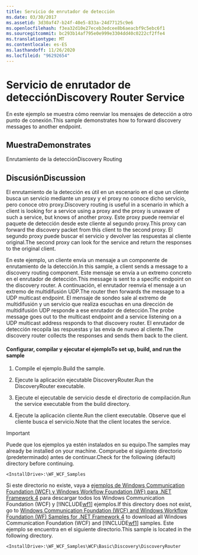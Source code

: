 ```yaml
---
title: Servicio de enrutador de detección
ms.date: 03/30/2017
ms.assetid: 3d30af47-b24f-40e5-833a-24d77125c9e6
ms.openlocfilehash: f3ea32d10e27eceb3edcee8b6aeacbf9c5ebc6f1
ms.sourcegitcommit: bc293b14af795e0e999e3304dd40c0222cf2ffe4
ms.translationtype: MT
ms.contentlocale: es-ES
ms.lasthandoff: 11/26/2020
ms.locfileid: "96292654"
---
```

# <a name="discovery-router-service"></a><span data-ttu-id="3f761-102">Servicio de enrutador de detección</span><span class="sxs-lookup"><span data-stu-id="3f761-102">Discovery Router Service</span></span>

<span data-ttu-id="3f761-103">En este ejemplo se muestra cómo reenviar los mensajes de detección a otro punto de conexión.</span><span class="sxs-lookup"><span data-stu-id="3f761-103">This sample demonstrates how to forward discovery messages to another endpoint.</span></span>  
  
## <a name="demonstrates"></a><span data-ttu-id="3f761-104">Muestra</span><span class="sxs-lookup"><span data-stu-id="3f761-104">Demonstrates</span></span>  

 <span data-ttu-id="3f761-105">Enrutamiento de la detección</span><span class="sxs-lookup"><span data-stu-id="3f761-105">Discovery Routing</span></span>  
  
## <a name="discussion"></a><span data-ttu-id="3f761-106">Discusión</span><span class="sxs-lookup"><span data-stu-id="3f761-106">Discussion</span></span>  

 <span data-ttu-id="3f761-107">El enrutamiento de la detección es útil en un escenario en el que un cliente busca un servicio mediante un proxy y el proxy no conoce dicho servicio, pero conoce otro proxy.</span><span class="sxs-lookup"><span data-stu-id="3f761-107">Discovery routing is useful in a scenario in which a client is looking for a service using a proxy and the proxy is unaware of such a service, but knows of another proxy.</span></span> <span data-ttu-id="3f761-108">Este proxy puede reenviar el paquete de detección desde este cliente al segundo proxy.</span><span class="sxs-lookup"><span data-stu-id="3f761-108">This proxy can forward the discovery packet from this client to the second proxy.</span></span> <span data-ttu-id="3f761-109">El segundo proxy puede buscar el servicio y devolver las respuestas al cliente original.</span><span class="sxs-lookup"><span data-stu-id="3f761-109">The second proxy can look for the service and return the responses to the original client.</span></span>  
  
 <span data-ttu-id="3f761-110">En este ejemplo, un cliente envía un mensaje a un componente de enrutamiento de la detección.</span><span class="sxs-lookup"><span data-stu-id="3f761-110">In this sample, a client sends a message to a discovery routing component.</span></span> <span data-ttu-id="3f761-111">Este mensaje se envía a un extremo concreto en el enrutador de detección.</span><span class="sxs-lookup"><span data-stu-id="3f761-111">This message is sent to a specific endpoint on the discovery router.</span></span> <span data-ttu-id="3f761-112">A continuación, el enrutador reenvía el mensaje a un extremo de multidifusión UDP.</span><span class="sxs-lookup"><span data-stu-id="3f761-112">The router then forwards the message to a UDP multicast endpoint.</span></span> <span data-ttu-id="3f761-113">El mensaje de sondeo sale al extremo de multidifusión y un servicio que realiza escuchas en una dirección de multidifusión UDP responde a ese enrutador de detección.</span><span class="sxs-lookup"><span data-stu-id="3f761-113">The probe message goes out to the multicast endpoint and a service listening on a UDP multicast address responds to that discovery router.</span></span> <span data-ttu-id="3f761-114">El enrutador de detección recopila las respuestas y las envía de nuevo al cliente.</span><span class="sxs-lookup"><span data-stu-id="3f761-114">The discovery router collects the responses and sends them back to the client.</span></span>  
  
#### <a name="to-set-up-build-and-run-the-sample"></a><span data-ttu-id="3f761-115">Configurar, compilar y ejecutar el ejemplo</span><span class="sxs-lookup"><span data-stu-id="3f761-115">To set up, build, and run the sample</span></span>  
  
1. <span data-ttu-id="3f761-116">Compile el ejemplo.</span><span class="sxs-lookup"><span data-stu-id="3f761-116">Build the sample.</span></span>  
  
2. <span data-ttu-id="3f761-117">Ejecute la aplicación ejecutable DiscoveryRouter.</span><span class="sxs-lookup"><span data-stu-id="3f761-117">Run the DiscoveryRouter executable.</span></span>  
  
3. <span data-ttu-id="3f761-118">Ejecute el ejecutable de servicio desde el directorio de compilación.</span><span class="sxs-lookup"><span data-stu-id="3f761-118">Run the service executable from the build directory.</span></span>  
  
4. <span data-ttu-id="3f761-119">Ejecute la aplicación cliente.</span><span class="sxs-lookup"><span data-stu-id="3f761-119">Run the client executable.</span></span> <span data-ttu-id="3f761-120">Observe que el cliente busca el servicio.</span><span class="sxs-lookup"><span data-stu-id="3f761-120">Note that the client locates the service.</span></span>  
  
> [!IMPORTANT]
> <span data-ttu-id="3f761-121">Puede que los ejemplos ya estén instalados en su equipo.</span><span class="sxs-lookup"><span data-stu-id="3f761-121">The samples may already be installed on your machine.</span></span> <span data-ttu-id="3f761-122">Compruebe el siguiente directorio (predeterminado) antes de continuar.</span><span class="sxs-lookup"><span data-stu-id="3f761-122">Check for the following (default) directory before continuing.</span></span>  
>
> `<InstallDrive>:\WF_WCF_Samples`  
>
> <span data-ttu-id="3f761-123">Si este directorio no existe, vaya a [ejemplos de Windows Communication Foundation (WCF) y Windows Workflow Foundation (WF) para .NET Framework 4](https://www.microsoft.com/download/details.aspx?id=21459) para descargar todos los Windows Communication Foundation (WCF) y [!INCLUDE[wf1](../../../../includes/wf1-md.md)] ejemplos.</span><span class="sxs-lookup"><span data-stu-id="3f761-123">If this directory does not exist, go to [Windows Communication Foundation (WCF) and Windows Workflow Foundation (WF) Samples for .NET Framework 4](https://www.microsoft.com/download/details.aspx?id=21459) to download all Windows Communication Foundation (WCF) and [!INCLUDE[wf1](../../../../includes/wf1-md.md)] samples.</span></span> <span data-ttu-id="3f761-124">Este ejemplo se encuentra en el siguiente directorio.</span><span class="sxs-lookup"><span data-stu-id="3f761-124">This sample is located in the following directory.</span></span>  
>
> `<InstallDrive>:\WF_WCF_Samples\WCF\Basic\Discovery\DiscoveryRouter`

